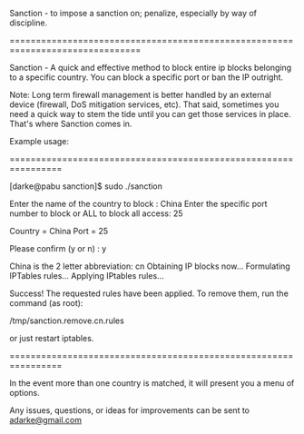 Sanction - to impose a sanction on; penalize, especially by way of discipline. 

===============================================================================

Sanction - A quick and effective method to block entire ip blocks belonging 
to a specific country. You can block a specific port or ban the IP outright.

Note: Long term firewall management is better handled by an external device
(firewall, DoS mitigation services, etc). That said, sometimes you need a 
quick way to stem the tide until you can get those services in place. That's
where Sanction comes in.

Example usage:

================================================================

[darke@pabu sanction]$ sudo ./sanction 

Enter the name of the country to block : China
Enter the specific port number to block or ALL to block all access: 25

Country = China
Port = 25

Please confirm (y or n) : y

China is the 2 letter abbreviation: cn
Obtaining IP blocks now...
Formulating IPTables rules...
Applying IPtables rules...

Success! The requested rules have been applied.
To remove them, run the command (as root):

/tmp/sanction.remove.cn.rules

or just restart iptables.

================================================================

In the event more than one country is matched, it will present you a menu
of options.

Any issues, questions, or ideas for improvements can be sent to adarke@gmail.com
